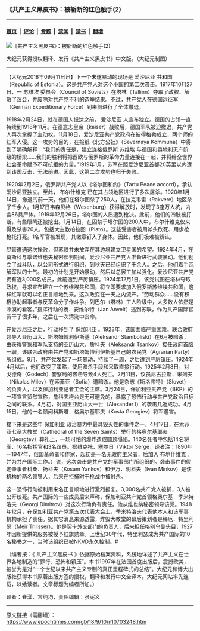 ### 《共产主义黑皮书》：被斩断的红色触手(2)

---

#### [首页](../../../..?n10703248) &nbsp;|&nbsp; [评论](../../../../../epoch-comment?n10703248) &nbsp;|&nbsp; [专题](../../../../../epoch-special?n10703248) &nbsp;|&nbsp; [禁闻](../../../../../epoch-news?n10703248) &nbsp;|&nbsp; [禁书](../../../../../books?n10703248) &nbsp;|&nbsp; [翻墙](https://github.com/gfw-breaker/nogfw/blob/master/README.md?n10703248)


<div><img alt="《共产主义黑皮书》：被斩断的红色触手(2)" class="attachment-djy_600_400 size-djy_600_400 wp-post-image" src="https://i.epochtimes.com/assets/uploads/2017/12/dcbb5ad1ea37934a168afd29d68d142e-600x400.jpg"/>
<div class="caption">
 <p>
  大纪元获得授权翻译、发行《共产主义黑皮书》中文版。（大纪元制图）
 </p>
</div></div><hr/><div class="post_content" id="artbody" itemprop="articleBody">
 <!-- article content begin -->
 <p>
  【大纪元2018年09月11日讯】下一个未遂暴动的现场是
  <ok href="https://www.epochtimes.com/gb/tag/%E7%88%B1%E6%B2%99%E5%B0%BC%E4%BA%9A.html">
   爱沙尼亚
  </ok>
  共和国（Republic of Estonia）。这是共产党人对这个小国的第二次袭击。1917年10月27日，一
  <ok href="https://www.epochtimes.com/gb/tag/%E8%8B%8F%E7%BB%B4%E5%9F%83.html">
   苏维埃
  </ok>
  委员会（Council of Soviets）在塔林（Tallinn）夺取了政权、解散了议会，并废除对共产党不利的选举结果。不过，共产党人在德国远征军（German Expeditionary Force）到来前进行了全体撤退。
 </p>
 <p>
  1918年2月24日，就在德国人抵达之前，
  <ok href="https://www.epochtimes.com/gb/tag/%E7%88%B1%E6%B2%99%E5%B0%BC%E4%BA%9A.html">
   爱沙尼亚
  </ok>
  人宣布独立。德国的占领一直持续到1918年11月。在德意志皇帝（kaiser）战败后，德国军队被迫撤退，共产党人再次掌握了主动权。11月18日，爱沙尼亚共产党政府在彼得格勒成立，两个师的红军入侵。这一攻势的目的，在报纸《北方公社》（Severnaya Kommuna）中得到了明确解释：“我们的责任是，建立连接俄罗斯
  <ok href="https://www.epochtimes.com/gb/tag/%E8%8B%8F%E7%BB%B4%E5%9F%83.html">
   苏维埃
  </ok>
  与德国和奥地利无产阶级的桥梁……我们的胜利将把西欧与俄罗斯的革命力量连接在一起，并将给全世界社会革命赋予不可抗拒的力量。”1919年1月，苏军在距爱沙尼亚首都20英里以内遭到该国反击，无法前进。因此，这第二次攻势也归于失败。
 </p>
 <p>
  1920年2月2日，俄罗斯共产党人以《塔尔图和约》（Tartu Peace accord），承认爱沙尼亚独立。至此，
  <ok href="https://www.epochtimes.com/gb/tag/%E5%B8%83%E5%B0%94%E4%BB%80%E7%BB%B4%E5%85%8B.html">
   布尔什维克
  </ok>
  已在其占领地区进行了多次屠杀。1920年1月14日，撤退的前一天，他们在塔尔图杀了250人，在拉克韦雷（Rakvere）地区杀了千余人。1月17日韦森贝格（Wesenburg）获得解放时，发现了3座万人坑，内含86具尸体。1919年12月26日，塔尔图的人质遭到枪决。此前，他们的四肢被打断，有些眼睛还被挖出。1月14日，在囚禁于塔尔图的200人中，布尔什维克仅来得及杀害20人，包括大主教柏拉图（Plato）。这些受害者被用斧头砍死、用步枪枪托打死。1名军官被发现，其徽章钉入了身体。因此，他们极难被辨认。
 </p>
 <p>
  尽管遭遇这次挫败，但苏联并未放弃在其边境建立卫星国的希望。1924年4月，在莫斯科与季诺维也夫秘密谈判期间，爱沙尼亚共产党人准备进行武装暴动。他们创立了战斗队，以公司形式进行组织，到秋天已经组织了千余人。之后，他们着手瓦解军队的士气。最初的计划是开始暴动，然后以总罢工加以强化。爱沙尼亚共产党拥有近3,000名成员，此前遭到严厉镇压。1924年12月1日，该党试图在塔林夺取政权，寻求宣布建立一个苏维埃共和国，将立即要求加入俄罗斯苏维埃共和国，这样红军就可以名正言顺地到来。这次政变在一天之内流产。“劳动群众……没有积极协助起事者与反革命分子作斗争。列巴尔（塔林）工人阶级中，大多数人依然是冷漠的看客。”指挥行动的扬．安维尔特（Jan Anvelt）逃到苏联，作为共产国际官员干了很多年，之后在一次清洗中丧命。
 </p>
 <p>
  在爱沙尼亚之后，行动移到了
  <ok href="https://www.epochtimes.com/gb/tag/%E4%BF%9D%E5%8A%A0%E5%88%A9%E4%BA%9A.html">
   保加利亚
  </ok>
  。1923年，该国面临严重困难。联合政府领导人亚历山大．斯塔姆博利伊斯基（Aleksandr Stamboliski）在6月被暗杀，由获得警察和军队支持的亚历山大．詹科夫（Aleksandr Tsankov）接任政府首脑一职。该联合政府由共产党和斯塔姆博利伊斯基自己的农民党（Agrarian Party）所组成。9月，共产党发起了一场暴动，持续了一周，之后遭到严厉镇压。1924年4月以后，他们改变了策略，使用暗杀手段和采取直接行动。1925年2月8日，对戈德奇（Godech）警察局的袭击导致4人死亡。2月11日，议员尼古拉斯．米列夫（Nikolas Milev）在索菲亚（Sofia）遭暗杀。他是杂志《斯洛弗特》（Slovet）的负责人，以及保加利亚记者工会的主席。3月24日，保加利亚共产党（BKP）的一项宣言贸然宣称，詹科夫垮台是无可避免的，暴露了恐怖行动与共产党政治目标之间的联系。4月初，对国王亚历山大一世（Alexander I）的袭击几近成功。4月15日，他的一名顾问科斯塔．格奥尔基耶夫（Kosta Georgiev）将军遇害。
 </p>
 <p>
  接下来是这些年
  <ok href="https://www.epochtimes.com/gb/tag/%E4%BF%9D%E5%8A%A0%E5%88%A9%E4%BA%9A.html">
   保加利亚
  </ok>
  政治暴力中最具毁灭性的事件之一。4月17日，在索菲亚七圣大教堂（Cathedral of the Seven Saints）举行的格奥尔基耶夫（Georgtev）葬礼上，一场可怕的爆炸造成圆顶塌陷。140名死者中包括14名将军、16名指挥官和3名议员。据维克托．塞尔日（Viktor Serge，译者注：1890年—1947年，俄国革命者和作家，起初是一名无政府主义者，后加入
  <ok href="https://www.epochtimes.com/gb/tag/%E5%B8%83%E5%B0%94%E4%BB%80%E7%BB%B4%E5%85%8B.html">
   布尔什维克
  </ok>
  ，并为共产国际工作。）说，这次袭击是共产党的军事部门所组织的。袭击事件的假定肇事者科桑．扬科夫（Kosam Yankov）和伊万．明科夫（Ivan Minkov）是该机构的两名领导人，后来在拒捕时于枪战中被射杀。
 </p>
 <p>
  这一恐怖行动被利用来名正言顺地进行激烈报复。3,000名共产党人被捕，3人被公开绞死。共产国际的一些成员后来声称，保加利亚共产党首领格奥尔基．季米特洛夫（Georgi Dimitrov）对这次行动负有责任。他从维也纳秘密领导该党。1948年12月，在保加利亚共产党第五次代表大会上，季米特洛夫代表他本人和该军事机构承担了责任。据其它消息来源透露，炸毁大教堂的幕后策划者是梅厄．特里利瑟（Meir Trilisser）。他是契卡外交部门的负责人，后来担任格别乌副头目，1927年因所提供的服务被授予红旗勋章。上世纪30年代，特里利瑟成为共产国际的10名秘书之一，当时该组织已被NKVD永久控制。#
 </p>
 <p>
  （编者按：《
  <ok href="https://www.epochtimes.com/gb/tag/%E5%85%B1%E4%BA%A7%E4%B8%BB%E4%B9%89%E9%BB%91%E7%9A%AE%E4%B9%A6.html">
   共产主义黑皮书
  </ok>
  》依据原始档案资料，系统地详述了共产主义在世界各地制造的“罪行、恐怖和镇压”。本书1997年在法国首度出版后，震撼欧美，被誉为是对“一个世纪以来共产主义专制的真正里程碑式的总结”。大纪元和博大出版社获得本书原著出版方签约授权，翻译和发行中文全译本。大纪元网站率先连载，以飨读者。文章标题为编者所加。）
 </p>
 <p>
  译者：春漾、言纯均，责任编辑：张宪义
 </p>
 <!-- article content end -->
 <div id="below_article_ad">
 </div>
</div>


---

原文链接（需翻墙）：https://www.epochtimes.com/gb/18/9/10/n10703248.htm
